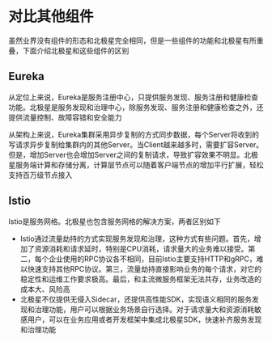 # 对比其他组件

虽然业界没有组件的形态和北极星完全相同，但是一些组件的功能和北极星有所重叠，下面介绍北极星和这些组件的区别

## Eureka

从定位上来说，Eureka是服务注册中心，只提供服务发现、服务注册和健康检查功能。北极星是服务发现和治理中心，除服务发现、服务注册和健康检查之外，还提供流量控制、故障容错和安全能力

从架构上来说，Eureka集群采用异步复制的方式同步数据，每个Server将收到的写请求异步复制给集群内的其他Server。当Client越来越多时，需要扩容Server。但是，增加Server也会增加Server之间的复制请求，导致扩容效果不明显。北极星服务端计算和存储分离，计算层节点可以随着客户端节点的增加平行扩展，轻松支持百万级节点接入

## Istio

Istio是服务网格。北极星也包含服务网格的解决方案，两者区别如下
* Istio通过流量劫持的方式实现服务发现和治理，这种方式有些问题。首先，增加了资源消耗和请求延时，特别是CPU消耗，请求量大的业务难以接受。第二，每个企业使用的RPC协议各不相同，目前Istio主要支持HTTP和gRPC，难以快速支持其他RPC协议。第三，流量劫持直接影响业务的每个请求，对它的稳定性和运维工作要求极高。最后，和主流微服务框架无法共存，业务改造的成本大、风险高
* 北极星不仅提供无侵入Sidecar，还提供高性能SDK，实现语义相同的服务发现和治理功能，用户可以根据业务场景自行选择。对于请求量大和资源消耗敏感用户，可以在业务应用或者开发框架中集成北极星SDK，快速补齐服务发现和治理功能
